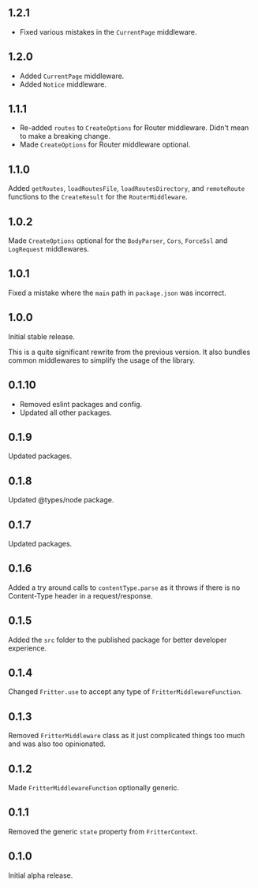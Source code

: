 ## 1.2.1

* Fixed various mistakes in the `CurrentPage` middleware.

## 1.2.0

* Added `CurrentPage` middleware.
* Added `Notice` middleware.

## 1.1.1

* Re-added `routes` to `CreateOptions` for Router middleware. Didn't mean to make a breaking change.
* Made `CreateOptions` for Router middleware optional.

## 1.1.0
Added `getRoutes`, `loadRoutesFile`, `loadRoutesDirectory`, and `remoteRoute` functions to the `CreateResult` for the `RouterMiddleware`.

## 1.0.2
Made `CreateOptions` optional for the `BodyParser`, `Cors`, `ForceSsl` and `LogRequest` middlewares.

## 1.0.1
Fixed a mistake where the `main` path in `package.json` was incorrect.

## 1.0.0
Initial stable release.

This is a quite significant rewrite from the previous version. It also bundles common middlewares to simplify the usage of the library.

## 0.1.10

* Removed eslint packages and config.
* Updated all other packages.

## 0.1.9
Updated packages.

## 0.1.8
Updated @types/node package.

## 0.1.7
Updated packages.

## 0.1.6
Added a try around calls to `contentType.parse` as it throws if there is no Content-Type header in a request/response.

## 0.1.5
Added the `src` folder to the published package for better developer experience.

## 0.1.4
Changed `Fritter.use` to accept any type of `FritterMiddlewareFunction`.

## 0.1.3
Removed `FritterMiddleware` class as it just complicated things too much and was also too opinionated.

## 0.1.2
Made `FritterMiddlewareFunction` optionally generic.

## 0.1.1
Removed the generic `state` property from `FritterContext`.

## 0.1.0
Initial alpha release.